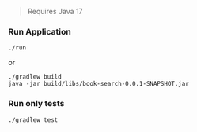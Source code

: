 
> Requires Java 17

### Run Application

`./run`

or 

```
./gradlew build
java -jar build/libs/book-search-0.0.1-SNAPSHOT.jar
```

### Run only tests
`./gradlew test`